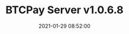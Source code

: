 ---
layout: post
date: 2021-01-29 08:52:00
categories: [software]
title: BTCPay Server v1.0.6.8
description: UI fixes
external_url: https://github.com/btcpayserver/btcpayserver/releases
---